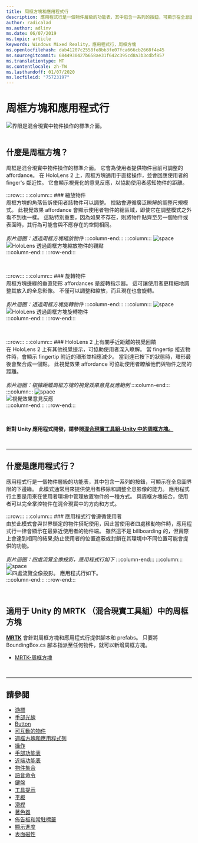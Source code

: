 ```yaml
---
title: 周框方塊和應用程式行
description: 應用程式行是一個物件層級的功能表，其中包含一系列的按鈕，可顯示在全息圖界限的下邊緣。
author: radicalad
ms.author: adlinv
ms.date: 06/07/2019
ms.topic: article
keywords: Windows Mixed Reality，應用程式行，周框方塊
ms.openlocfilehash: dab41207c2558fe8bb3fe07fca666cb2668f4e45
ms.sourcegitcommit: 6844930427b658ae31f642c395cd8a3b3cdbf857
ms.translationtype: MT
ms.contentlocale: zh-TW
ms.lasthandoff: 01/07/2020
ms.locfileid: "75723197"
---
```

# <a name="bounding-box-and-app-bar"></a>周框方塊和應用程式行
![界限是混合現實中物件操作的標準介面。](images/UX/UX_Hero_BoundingBox.jpg)<br>
<br>

## <a name="what-is-the-bounding-box"></a>什麼是周框方塊？

周框是混合現實中物件操作的標準介面。 它會為使用者提供物件目前可調整的 affordance。 在 HoloLens 2 上，周框方塊適用于直接操作，並會回應使用者的 finger's 鄰近性。 它會顯示視覺化的意見反應，以協助使用者感知物件的距離。

:::row:::
    :::column:::
        ### <a name="scaling-an-objectbr"></a>縮放物件<br>
        周框方塊的角落告訴使用者該物件可以調整。 控點會遵循廣泛瞭解的調整尺規模式。 此視覺效果 affordance 會顯示使用者物件的總區域，即使它在調整模式之外看不到也一樣。 這點特別重要，因為如果不存在，則將物件貼齊至另一個物件或表面時，其行為可能會與不應存在的空間相同。<br>
        <br>
        *影片迴圈：透過周框方塊縮放物件*
    :::column-end:::
        :::column:::
        ![space](images/spacer-20x582.png)<br>
       ![HoloLens 透過周框方塊縮放物件的觀點](images/HoloLens2_BoundingBox.gif)<br>
    :::column-end:::
:::row-end:::

<br>

:::row:::
    :::column:::
        ### <a name="rotating-an-objectbr"></a>旋轉物件<br>
        周框方塊邊緣的垂直矩形 affordances 是旋轉指示器。 這可讓使用者更精細地調整其放入的全息影像。 不僅可以調整和縮放，而且現在也會旋轉。<br>
        <br>
        *影片迴圈：透過周框方塊旋轉物件*
    :::column-end:::
        :::column:::
        ![space](images/spacer-20x582.png)<br>
       ![HoloLens 透過周框方塊旋轉物件](images/HoloLens2_BoundingBox_Rotate.gif)<br>
    :::column-end:::
:::row-end:::

<br>

:::row:::
    :::column:::
        ### <a name="visual-feedback-on-hand-proximity-on-hololens-2br"></a>HoloLens 2 上有關手近距離的視覺回饋<br>
        在 HoloLens 2 上有其他視覺提示，可協助使用者深入瞭解。 當 fingertip 接近物件時，會顯示 fingertip 附近的環形並相應減少。 當到達已按下的狀態時，環形最後會聚合成一個點。 此視覺效果 affordance 可協助使用者瞭解他們與物件之間的距離。<br>
        <br>
        *影片迴圈：根據距離周框方塊的視覺效果意見反應範例*
    :::column-end:::
        :::column:::
        ![space](images/spacer-20x582.png)<br>
       ![視覺效果意見反應](images/HoloLens2_Proximity.gif)<br>
    :::column-end:::
:::row-end:::

<br>

**針對 Unity 應用程式開發，請參閱[混合現實工具組-Unity 中的周框方塊。](https://microsoft.github.io/MixedRealityToolkit-Unity/Documentation/README_BoundingBox.html)**

<br>

---

## <a name="what-is-the-app-bar"></a>什麼是應用程式行？

應用程式行是一個物件層級的功能表，其中包含一系列的按鈕，可顯示在全息圖界限的下邊緣。 此模式通常用來提供使用者移除和調整全息影像的能力。 應用程式行主要是用來在使用者環境中管理放置物件的一種方式。 與周框方塊結合，使用者可以完全掌控物件在混合現實中的方向和方式。

:::row:::
    :::column:::
        ### <a name="the-app-bar-follows-the-userbr"></a>應用程式行會遵循使用者<br>
        由於此模式會與世界鎖定的物件搭配使用，因此當使用者四處移動物件時，應用程式行一律會顯示在最靠近使用者的物件端。 雖然這不是 billboarding 的，但實際上會達到相同的結果;防止使用者的位置遮蔽或封鎖在其環境中不同位置可能會提供的功能。 <br>
        <br>
        *影片迴圈：四處流覽全像投影，應用程式行如下*
    :::column-end:::
        :::column:::
        ![space](images/spacer-20x582.png)<br>
       ![四處流覽全像投影。 應用程式行如下。](images/HoloLens2_AppBarFollowing.gif)<br>
    :::column-end:::
:::row-end:::

<br>


## <a name="bounding-box-in-mrtk-mixed-reality-toolkit-for-unity"></a>適用于 Unity 的 MRTK （混合現實工具組）中的周框方塊
**[MRTK](https://github.com/Microsoft/MixedRealityToolkit-Unity)** 會針對周框方塊和應用程式行提供腳本和 prefabs。 只要將 BoundingBox.cs 腳本指派至任何物件，就可以新增周框方塊。

* [MRTK-周框方塊](https://microsoft.github.io/MixedRealityToolkit-Unity/Documentation/README_BoundingBox.html)


<br>

---


## <a name="see-also"></a>請參閱

* [游標](cursors.md)
* [手部光線](point-and-commit.md)
* [Button](button.md)
* [可互動的物件](interactable-object.md)
* [週框方塊和應用程式列](app-bar-and-bounding-box.md)
* [操作](direct-manipulation.md)
* [手部功能表](hand-menu.md)
* [近端功能表](near-menu.md)
* [物件集合](object-collection.md)
* [語音命令](voice-input.md)
* [鍵盤](keyboard.md)
* [工具提示](tooltip.md)
* [平板](slate.md)
* [滑桿](slider.md)
* [著色器](shader.md)
* [佈告板和常駐標籤](billboarding-and-tag-along.md)
* [顯示進度](progress.md)
* [表面磁性](surface-magnetism.md)
